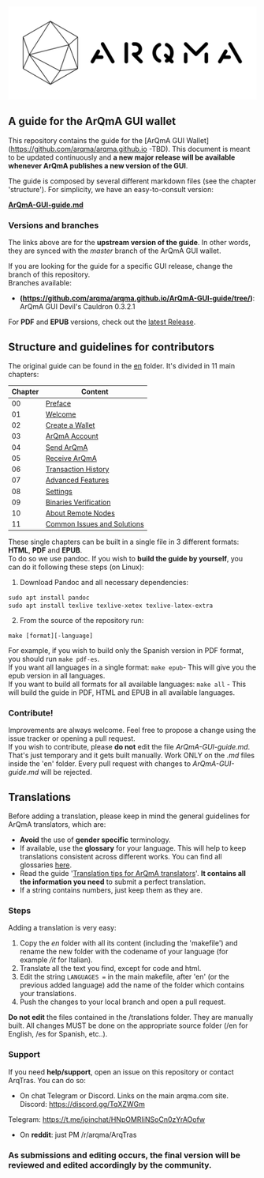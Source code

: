 ![ArQmA_logo](media/monero-logo-1280.png)
## A guide for the ArQmA GUI wallet

This repository contains the guide for the [ArQmA GUI Wallet](https://github.com/arqma/arqma.github.io -TBD).
This document is meant to be updated continuously and **a new major release will be available whenever ArQmA publishes a new version of the GUI**.
&nbsp;

The guide is composed by several different markdown files (see the chapter 'structure'). For simplicity, we have an easy-to-consult version:
&nbsp;

**[ArQmA-GUI-guide.md](arQmA-GUI-guide.md)**

### Versions and branches
The links above are for the **upstream version of the guide**. In other words, they are synced with the *master* branch of the ArQmA GUI wallet.
&nbsp;

If you are looking for the guide for a specific GUI release, change the branch of this repository.  
Branches available:

+ **(https://github.com/arqma/arqma.github.io/ArQmA-GUI-guide/tree/)**: ArQmA GUI Devil's Cauldron 0.3.2.1


For **PDF** and **EPUB** versions, check out the [latest Release](https://github.com/arqma/arqma.github.io/ArQmA-GUI-guide/releases).

## Structure and guidelines for contributors
The original guide can be found in the [en](https://github.com/arqma/arqma.github.io/ArQmA-GUI-guide/blob/master/en) folder. It's divided in 11 main chapters:

**Chapter**|**Content**
---|---
00 | [Preface](https://github.com/mechanator/ArQmA-GUI-wallet-guide/blob/master/en/ch00.md)
01 | [Welcome](https://github.com/mechanator/ArQmA-GUI-wallet-guide/blob/master/en/ch01.md)
02 | [Create a Wallet](https://github.com/mechanator/ArQmA-GUI-wallet-guide/blob/master/en/ch02.md)
03 | [ArQmA Account](https://github.com/mechanator/ArQmA-GUI-wallet-guide/blob/master/en/ch03.md)
04 | [Send ArQmA](https://github.com/mechanator/ArQmA-GUI-wallet-guide/blob/master/en/ch04.md)
05 | [Receive ArQmA](https://github.com/mechanator/ArQmA-GUI-wallet-guide/blob/master/en/ch05.md)
06 | [Transaction History](https://github.com/mechanator/ArQmA-GUI-wallet-guide/blob/master/en/ch06.md)
07 | [Advanced Features](https://github.com/mechanator/ArQmA-GUI-wallet-guide/blob/master/en/ch07.md)
08 | [Settings](https://github.com/mechanator/ArQmA-GUI-wallet-guide/blob/master/en/ch08.md)
09 | [Binaries Verification](https://github.com/mechanator/ArQmA-GUI-wallet-guide/blob/master/en/ch09.md)
10 | [About Remote Nodes](https://github.com/mechanator/ArQmA-GUI-wallet-guide/blob/master/en/ch10.md)
11 | [Common Issues and Solutions](https://github.com/mechanator/ArQmA-GUI-wallet-guide/blob/master/en/ch11.md)

These single chapters can be built in a single file in 3 different formats: **HTML**, **PDF** and **EPUB**.  
To do so we use pandoc. If you wish to **build the guide by yourself**, you can do it following these steps (on Linux):

1. Download Pandoc and all necessary dependencies:
```
sudo apt install pandoc
sudo apt install texlive texlive-xetex texlive-latex-extra
```

2. From the source of the repository run:
```
make [format][-language]
```
For example, if you wish to build only the Spanish version in PDF format, you should run `make pdf-es`.  
If you want all languages in a single format: `make epub`- This will give you the epub version in all languages.  
If you want to build all formats for all available languages: `make all` - This will build the guide in PDF, HTML and EPUB in all available languages.

### Contribute!
Improvements are always welcome. Feel free to propose a change using the issue tracker or opening a pull request.  
If you wish to contribute, please **do not** edit the file *ArQmA-GUI-guide.md*. That's just temporary and it gets built manually. Work ONLY on the *.md* files inside the 'en' folder. Every pull request with changes to *ArQmA-GUI-guide.md* will be rejected.

## Translations
Before adding a translation, please keep in mind the general guidelines for ArQmA translators, which are:

- **Avoid** the use of **gender specific** terminology.
- If available, use the **glossary** for your language. This will help to keep translations consistent across different works. You can find all glossaries [here](https://github.com/mechanator/ArQmA-GUI-wallet-guide/tree/master/terminology-guides).
- Read the guide '[Translation tips for ArQmA translators](https://github.com/mechanator/ArQmA-GUI-wallet-guide/tree/master/arqma-translations/translation-tips.md)'. **It contains all the information you need** to submit a perfect translation.
- If a string contains numbers, just keep them as they are.

### Steps
Adding a translation is very easy:

1. Copy the *en* folder with all its content (including the 'makefile') and rename the new folder with the codename of your language (for example */it* for Italian).
2. Translate all the text you find, except for code and html.
3. Edit the string `LANGUAGES =` in the main makefile, after 'en' (or the previous added language) add the name of the folder which contains your translations.
4. Push the changes to your local branch and open a pull request.

**Do not edit** the files contained in the /translations folder. They are manually built. All changes MUST be done on the appropriate source folder (/en for English, /es for Spanish, etc..).

### Support
If you need **help/support**, open an issue on this repository or contact ArqTras. You can do so:

+ On chat Telegram or Discord. Links on the main arqma.com site.
Discord: https://discord.gg/TqXZWGm

Telegram: https://t.me/joinchat/HNpOMRIiNSoCn0zYrAOofw

+ On **reddit**: just PM /r/arqma/ArqTras

### As submissions and editing occurs, the final version will be reviewed and edited accordingly by the community.
